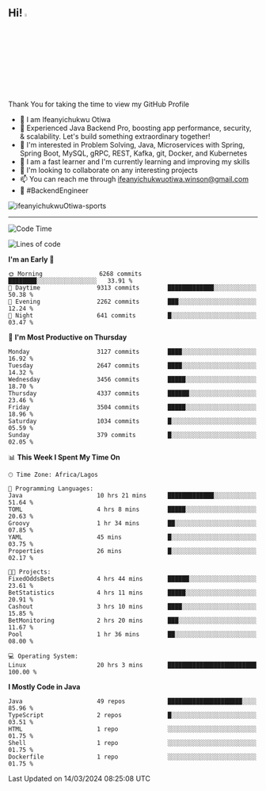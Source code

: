 <!-- BLOG-POST-LIST:START --><!-- BLOG-POST-LIST:END -->

## Hi! <img src="https://media.giphy.com/media/hvRJCLFzcasrR4ia7z/giphy.gif" width="4%"> 

Thank You for taking the time to view my GitHub Profile

- 👋 I am Ifeanyichukwu Otiwa
- 🚀 Experienced Java Backend Pro, boosting app performance, security, & scalability. Let's build something extraordinary together!
- 👀 I'm interested in Problem Solving, Java, Microservices with Spring, Spring Boot, MySQL, gRPC, REST, Kafka, git, Docker, and Kubernetes
- 🌱 I am a fast learner and I'm currently learning and improving my skills
- 💞️ I'm looking to collaborate on any interesting projects
- 📫 You can reach me through ifeanyichukwuotiwa.winson@gmail.com
- 🚀 #BackendEngineer

<p align="left" marginTop="10px"> <img src="https://komarev.com/ghpvc/?username=ifeanyichukwuOtiwa-sports&label=Profile%20views&color=0e75b6&style=for-the-badge" alt="ifeanyichukwuOtiwa-sports" /> </p>

***

<!--START_SECTION:waka-->
![Code Time](http://img.shields.io/badge/Code%20Time-2%2C314%20hrs%2021%20mins-blue)

![Lines of code](https://img.shields.io/badge/From%20Hello%20World%20I%27ve%20Written-4.7%20million%20lines%20of%20code-blue)

**I'm an Early 🐤** 

```text
🌞 Morning                6268 commits        ████████░░░░░░░░░░░░░░░░░   33.91 % 
🌆 Daytime                9313 commits        █████████████░░░░░░░░░░░░   50.38 % 
🌃 Evening                2262 commits        ███░░░░░░░░░░░░░░░░░░░░░░   12.24 % 
🌙 Night                  641 commits         █░░░░░░░░░░░░░░░░░░░░░░░░   03.47 % 
```
📅 **I'm Most Productive on Thursday** 

```text
Monday                   3127 commits        ████░░░░░░░░░░░░░░░░░░░░░   16.92 % 
Tuesday                  2647 commits        ████░░░░░░░░░░░░░░░░░░░░░   14.32 % 
Wednesday                3456 commits        █████░░░░░░░░░░░░░░░░░░░░   18.70 % 
Thursday                 4337 commits        ██████░░░░░░░░░░░░░░░░░░░   23.46 % 
Friday                   3504 commits        █████░░░░░░░░░░░░░░░░░░░░   18.96 % 
Saturday                 1034 commits        █░░░░░░░░░░░░░░░░░░░░░░░░   05.59 % 
Sunday                   379 commits         █░░░░░░░░░░░░░░░░░░░░░░░░   02.05 % 
```


📊 **This Week I Spent My Time On** 

```text
🕑︎ Time Zone: Africa/Lagos

💬 Programming Languages: 
Java                     10 hrs 21 mins      █████████████░░░░░░░░░░░░   51.64 % 
TOML                     4 hrs 8 mins        █████░░░░░░░░░░░░░░░░░░░░   20.63 % 
Groovy                   1 hr 34 mins        ██░░░░░░░░░░░░░░░░░░░░░░░   07.85 % 
YAML                     45 mins             █░░░░░░░░░░░░░░░░░░░░░░░░   03.75 % 
Properties               26 mins             █░░░░░░░░░░░░░░░░░░░░░░░░   02.17 % 

🐱‍💻 Projects: 
FixedOddsBets            4 hrs 44 mins       ██████░░░░░░░░░░░░░░░░░░░   23.61 % 
BetStatistics            4 hrs 11 mins       █████░░░░░░░░░░░░░░░░░░░░   20.91 % 
Cashout                  3 hrs 10 mins       ████░░░░░░░░░░░░░░░░░░░░░   15.85 % 
BetMonitoring            2 hrs 20 mins       ███░░░░░░░░░░░░░░░░░░░░░░   11.67 % 
Pool                     1 hr 36 mins        ██░░░░░░░░░░░░░░░░░░░░░░░   08.00 % 

💻 Operating System: 
Linux                    20 hrs 3 mins       █████████████████████████   100.00 % 
```

**I Mostly Code in Java** 

```text
Java                     49 repos            █████████████████████░░░░   85.96 % 
TypeScript               2 repos             █░░░░░░░░░░░░░░░░░░░░░░░░   03.51 % 
HTML                     1 repo              ░░░░░░░░░░░░░░░░░░░░░░░░░   01.75 % 
Shell                    1 repo              ░░░░░░░░░░░░░░░░░░░░░░░░░   01.75 % 
Dockerfile               1 repo              ░░░░░░░░░░░░░░░░░░░░░░░░░   01.75 % 
```




 Last Updated on 14/03/2024 08:25:08 UTC
<!--END_SECTION:waka-->

<!--
<p align="center">
![trophy](https://github-profile-trophy.vercel.app/?username=ifeanyichukwuOtiwa-sports&theme=onedark) (https://github.com/ryo-ma/github-profile-trophy)
</p>
-->

<!---
ifeanyi-otiwa/ifeanyi-otiwa is a ✨ special ✨ repository because its `README.md` (this file) appears on your GitHub profile.
You can click the Preview link to take a look at your changes.
--->
